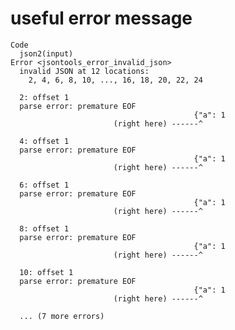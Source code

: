 # useful error message

    Code
      json2(input)
    Error <jsontools_error_invalid_json>
      invalid JSON at 12 locations:
        2, 4, 6, 8, 10, ..., 16, 18, 20, 22, 24
      
      2: offset 1
      parse error: premature EOF
                                             {"a": 1
                           (right here) ------^
      
      4: offset 1
      parse error: premature EOF
                                             {"a": 1
                           (right here) ------^
      
      6: offset 1
      parse error: premature EOF
                                             {"a": 1
                           (right here) ------^
      
      8: offset 1
      parse error: premature EOF
                                             {"a": 1
                           (right here) ------^
      
      10: offset 1
      parse error: premature EOF
                                             {"a": 1
                           (right here) ------^
      
      ... (7 more errors)

